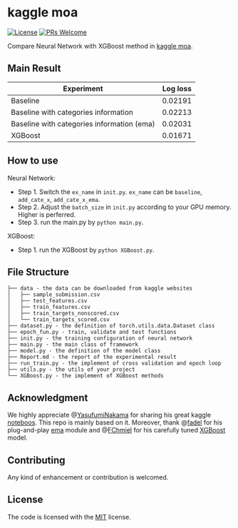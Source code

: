 <!--
 * @Author: Zehui Lin
 * @Date: 2021-01-07 17:17:46
 * @LastEditors: Zehui Lin
 * @LastEditTime: 2021-01-15 20:22:01
 * @Description: file content
-->
# kaggle moa 
[![License](https://img.shields.io/badge/license-MIT-blue.svg)](LICENSE) [![PRs Welcome](https://img.shields.io/badge/PRs-welcome-brightgreen.svg)](https://github.com/Zehui-Lin/kaggle_moa/pulls)

Compare Neural Network with XGBoost method in [kaggle moa](https://www.kaggle.com/c/lish-moa/).


## Main Result
|Experiment|Log loss|
|--|--|
|Baseline|0.02191|
|Baseline with categories information |0.02213|
|Baseline with categories information (ema)|0.02031|
|XGBoost|0.01671|
## How to use
Neural Network:
* Step 1. Switch the `ex_name` in `init.py`. `ex_name` can be `baseline`, `add_cate_x`, `add_cate_x_ema`.
* Step 2. Adjust the `batch_size` in `init.py` according to your GPU memory. Higher is perferred.
* Step 3. run the main.py by ```python main.py```.

XGBoost:
* Step 1. run the XGBoost by ```python XGBoost.py```.


## File Structure
```
├── data - the data can be downloaded from kaggle websites
│   ├── sample_submission.csv
│   ├── test_features.csv
│   ├── train_features.csv
│   ├── train_targets_nonscored.csv
│   └── train_targets_scored.csv
├── dataset.py - the definition of torch.utils.data.Dataset class
├── epoch_fun.py - train, validate and test functions
├── init.py - the training configuration of neural network
├── main.py - the main class of framework
├── model.py - the definition of the model class
├── Report.md - the report of the experimental result
├── run_train.py - the implement of cross validation and epoch loop
├── utils.py - the utils of your project
└── XGBoost.py - the implement of XGBoost methods

```


## Acknowledgment
We highly appreciate @[YasufumiNakama](https://github.com/YasufumiNakama) for sharing his great kaggle [noteboos](https://www.kaggle.com/yasufuminakama/moa-pytorch-nn-starter). This repo is mainly based on it. Moreover, thank @[fadel](https://github.com/fadel) for his plug-and-play [ema](https://github.com/fadel/pytorch_ema) module and @[FChmiel](https://www.kaggle.com/fchmiel) for his carefully tuned [XGBoost](https://www.kaggle.com/fchmiel/xgboost-baseline-multilabel-classification) model.


## Contributing
Any kind of enhancement or contribution is welcomed.

## License
The code is licensed with the [MIT](LICENSE) license.